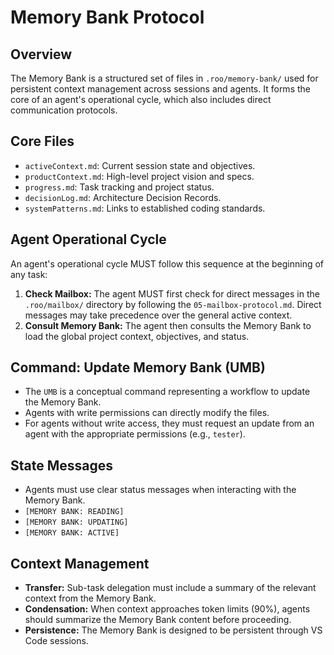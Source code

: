 # Memory Bank Protocol

## Overview
The Memory Bank is a structured set of files in `.roo/memory-bank/` used for persistent context management across sessions and agents. It forms the core of an agent's operational cycle, which also includes direct communication protocols.

## Core Files
- `activeContext.md`: Current session state and objectives.
- `productContext.md`: High-level project vision and specs.
- `progress.md`: Task tracking and project status.
- `decisionLog.md`: Architecture Decision Records.
- `systemPatterns.md`: Links to established coding standards.

## Agent Operational Cycle
An agent's operational cycle MUST follow this sequence at the beginning of any task:

1.  **Check Mailbox:** The agent MUST first check for direct messages in the `.roo/mailbox/` directory by following the `05-mailbox-protocol.md`. Direct messages may take precedence over the general active context.
2.  **Consult Memory Bank:** The agent then consults the Memory Bank to load the global project context, objectives, and status.

## Command: Update Memory Bank (UMB)
- The `UMB` is a conceptual command representing a workflow to update the Memory Bank.
- Agents with write permissions can directly modify the files.
- For agents without write access, they must request an update from an agent with the appropriate permissions (e.g., `tester`).

## State Messages
- Agents must use clear status messages when interacting with the Memory Bank.
- `[MEMORY BANK: READING]`
- `[MEMORY BANK: UPDATING]`
- `[MEMORY BANK: ACTIVE]`

## Context Management
- **Transfer:** Sub-task delegation must include a summary of the relevant context from the Memory Bank.
- **Condensation:** When context approaches token limits (90%), agents should summarize the Memory Bank content before proceeding.
- **Persistence:** The Memory Bank is designed to be persistent through VS Code sessions.